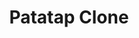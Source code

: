 ---
layout: page
title: Patatap Clone
description: A clone web app that does magic!
img: assets/img/patatap.jpg
importance: 5
category: fun
github: https://github.com/urvashiramdasani/patatap-clone.git
---